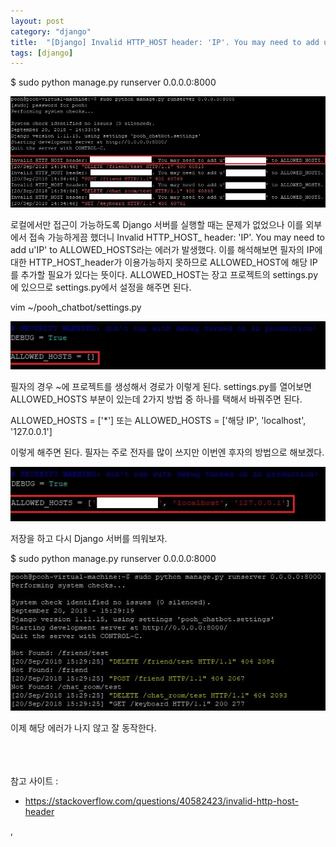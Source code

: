 ```yaml
---
layout: post
category: "django"
title:  "[Django] Invalid HTTP_HOST header: 'IP'. You may need to add u'IP' to ALLOWED_HOSTS."
tags: [django]
---
```


$ sudo python manage.py runserver 0.0.0.0:8000

<img src="https://github.com/P00HP00H/P00HP00H.github.io/blob/master/img/vmserver-setting/41.jpg?raw=true" width="750px">

로컬에서만 접근이 가능하도록 Django 서버를 실행할 때는 문제가 없었으나 이를 외부에서 접속 가능하게끔 했더니 Invalid HTTP_HOST_ header: 'IP'. You may need to add u'IP' to ALLOWED_HOSTS라는 에러가 발생했다. 이를 해석해보면 필자의 IP에 대한 HTTP_HOST_header가 이용가능하지 못하므로 ALLOWED_HOST에 해당 IP를 추가할 필요가 있다는 뜻이다. ALLOWED_HOST는 장고 프로젝트의 settings.py에 있으므로 settings.py에서 설정을 해주면 된다.

vim ~/pooh_chatbot/settings.py

<img src="https://github.com/P00HP00H/P00HP00H.github.io/blob/master/img/vmserver-setting/38.JPG?raw=true" width="px">

필자의 경우 ~에 프로젝트를 생성해서 경로가 이렇게 된다. settings.py를 열어보면 ALLOWED_HOSTS 부분이 있는데 2가지 방법 중 하나를 택해서 바꿔주면 된다. 

ALLOWED_HOSTS = ['*'] 또는 ALLOWED_HOSTS = ['해당 IP', 'localhost', '127.0.0.1']

이렇게 해주면 된다. 필자는 주로 전자를 많이 쓰지만 이번엔 후자의 방법으로 해보겠다.

<img src="https://github.com/P00HP00H/P00HP00H.github.io/blob/master/img/vmserver-setting/39.JPG?raw=true" width="px">

저장을 하고 다시 Django 서버를 띄워보자.

$ sudo python manage.py runserver 0.0.0.0:8000

<img src="https://github.com/P00HP00H/P00HP00H.github.io/blob/master/img/vmserver-setting/40.JPG?raw=true" width="px">

이제 해당 에러가 나지 않고 잘 동작한다.

<br><br><br>참고 사이트 : 

- https://stackoverflow.com/questions/40582423/invalid-http-host-header

,

